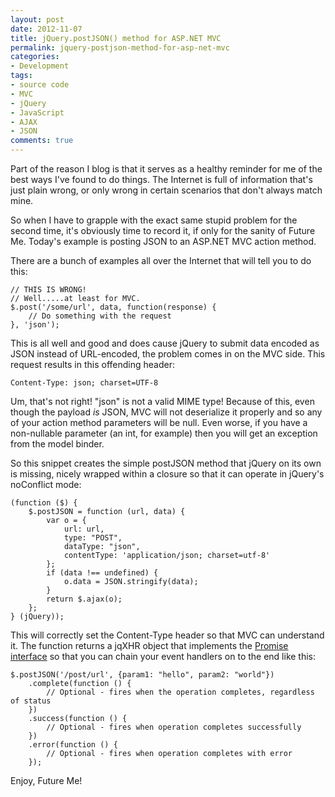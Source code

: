 ```yaml
---
layout: post
date: 2012-11-07
title: jQuery.postJSON() method for ASP.NET MVC
permalink: jquery-postjson-method-for-asp-net-mvc
categories:
- Development
tags:
- source code
- MVC
- jQuery
- JavaScript
- AJAX
- JSON
comments: true
---
```

Part of the reason I blog is that it serves as a healthy reminder for me of the best ways I've found to do things. The Internet is full of information that's just plain wrong, or only wrong in certain scenarios that don't always match mine.

So when I have to grapple with the exact same stupid problem for the second time, it's obviously time to record it, if only for the sanity of Future Me. Today's example is posting JSON to an ASP.NET MVC action method.

<!-- more -->

There are a bunch of examples all over the Internet that will tell you to do this:

    // THIS IS WRONG!
    // Well.....at least for MVC.
    $.post('/some/url', data, function(response) {
        // Do something with the request
    }, 'json');

This is all well and good and does cause jQuery to submit data encoded as JSON instead of URL-encoded, the problem comes in on the MVC side. This request results in this offending header:

    Content-Type: json; charset=UTF-8

Um, that's not right! "json" is not a valid MIME type! Because of this, even though the payload *is* JSON, MVC will not deserialize it properly and so any of your action method parameters will be null. Even worse, if you have a non-nullable parameter (an int, for example) then you will get an exception from the model binder.

So this snippet creates the simple postJSON method that jQuery on its own is missing, nicely wrapped within a closure so that it can operate in jQuery's noConflict mode:

    (function ($) {
        $.postJSON = function (url, data) {
            var o = {
                url: url,
                type: "POST",
                dataType: "json",
                contentType: 'application/json; charset=utf-8'
            };
            if (data !== undefined) {
                o.data = JSON.stringify(data);
            }
            return $.ajax(o);
        };
    } (jQuery));

This will correctly set the Content-Type header so that MVC can understand it. The function returns a jqXHR object that implements the [Promise interface](http://api.jquery.com/category/deferred-object/) so that you can chain your event handlers on to the end like this:

    $.postJSON('/post/url', {param1: "hello", param2: "world"})
        .complete(function () {
            // Optional - fires when the operation completes, regardless of status
        })
        .success(function () {
            // Optional - fires when operation completes successfully
        })
        .error(function () {
            // Optional - fires when operation completes with error
        });

Enjoy, Future Me!
